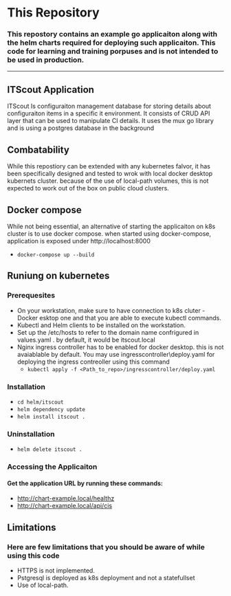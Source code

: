 # This Repository

### This repostory contains an example go applicaiton along with the helm charts required for deploying such applicaiton. This code for learning and training porpuses and is not intended to be used in production.
---
## ITScout Application
ITScout Is configuraiton management database for storing details about configuraiton items in a specific it environment. It consists of CRUD API layer that can be used to manipulate CI details. It uses the mux go library and is using a postgres database in the background

## Combatability
While this repostiory can be extended with any kubernetes falvor, it has been specifically designed and tested to wrok with local docker desktop kubernets cluster. because of the use of local-path volumes, this is not expected to work out of the box on public cloud clusters.


## Docker compose
While not being essential, an alternative of starting the applicaiton on k8s cluster is to use docker compose. when started using docker-compose, application is exposed under http://localhost:8000
- `docker-compose up --build`


## Runiung on kubernetes
### Prerequesites
- On your workstation, make sure to have connection to k8s cluter - Docker esktop one and that you are able to execute kubectl commands.
- Kubectl and Helm clients to be installed on the workstation.
- Set up the /etc/hosts to refer to the domain name confrigured in values.yaml . by default, it would be itscout.local
- Nginx ingress controller has to be enabled for docker desktop. this is not avaiablable by default. You may use ingresscontroller\deploy.yaml for deploying the ingress contreoller using this command 
  - `kubectl apply -f <Path_to_repo>/ingresscontroller/deploy.yaml`

### Installation
- `cd helm/itscout `
- `helm dependency update `
- `helm install itscout . `

### Uninstallation
- `helm delete itscout . `

### Accessing the Applicaiton
#### Get the application URL by running these commands:
- http://chart-example.local/healthz
- http://chart-example.local/api/cis

## Limitations
### Here are few limitations that you should be aware of while using this code
* HTTPS is not implemented.
* Pstgresql is deployed as k8s deployment and not a statefullset
* Use of local-path.